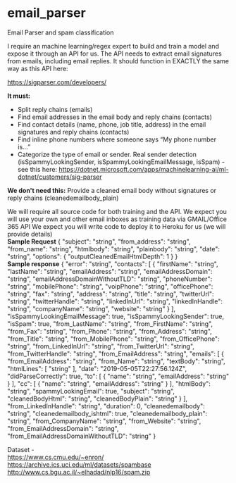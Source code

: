 # email_parser
Email Parser and spam classification

I require an machine learning/regex expert to build and train a model and expose it through an API for us.
The API needs to extract email signatures from emails, including email replies. It should function in EXACTLY the same way as this API here:

https://sigparser.com/developers/

**It must:**
- Split reply chains (emails)
- Find email addresses in the email body and reply chains (contacts)
- Find contact details (name, phone, job title, address) in the email signatures and reply chains (contacts)
- Find inline phone numbers where someone says “My phone number is…”
- Categorize the type of email or sender. Real sender detection (isSpammyLookingSender, isSpammyLookingEmailMessage, isSpam) - see this here: https://dotnet.microsoft.com/apps/machinelearning-ai/ml-dotnet/customers/sig-parser

**We don't need this:**
Provide a cleaned email body without signatures or reply chains (cleanedemailbody_plain)

We will require all source code for both training and the API. We expect you will use your own and other email inboxes as training data via GMAIL/Office 365 API
We expect you will write code to deploy it to Heroku for us (we will provide details)
<br>
**Sample Request**
{
  "subject": "string",
  "from_address": "string",
  "from_name": "string",
  "htmlbody": "string",
  "plainbody": "string",
  "date": "string",
  "options": {
    "outputCleanedEmailHtmlDepth": 1
  }
}
<br>
**Sample response**
{
    "error": "string",
    "contacts": [
      {
        "firstName": "string",
        "lastName": "string",
        "emailAddress": "string",
        "emailAddressDomain": "string",
        "emailAddressDomainWithoutTLD": "string",
        "phoneNumber": "string",
        "mobilePhone": "string",
        "voipPhone": "string",
        "officePhone": "string",
        "fax": "string",
        "address": "string",
        "title": "string",
        "twitterUrl": "string",
        "twitterHandle": "string",
        "linkedInUrl": "string",
        "linkedInHandle": "string",
        "companyName": "string",
        "website": "string"
      }
    ],
    "isSpammyLookingEmailMessage": true,
    "isSpammyLookingSender": true,
    "isSpam": true,
    "from_LastName": "string",
    "from_FirstName": "string",
    "from_Fax": "string",
    "from_Phone": "string",
    "from_Address": "string",
    "from_Title": "string",
    "from_MobilePhone": "string",
    "from_OfficePhone": "string",
    "from_LinkedInUrl": "string",
    "from_TwitterUrl": "string",
    "from_TwitterHandle": "string",
    "from_EmailAddress": "string",
    "emails": [
      {
        "from_EmailAddress": "string",
        "from_Name": "string",
        "textBody": "string",
        "htmlLines": [
          "string"
        ],
        "date": "2019-05-05T22:27:56.124Z",
        "didParseCorrectly": true,
        "to": [
          {
            "name": "string",
            "emailAddress": "string"
          }
        ],
        "cc": [
          {
            "name": "string",
            "emailAddress": "string"
          }
        ],
        "htmlBody": "string",
        "spammyLookingEmail": true,
        "subject": "string",
        "cleanedBodyHtml": "string",
        "cleanedBodyPlain": "string"
      }
    ],
    "from_LinkedInHandle": "string",
    "duration": 0,
    "cleanedemailbody": "string",
    "cleanedemailbody_ishtml": true,
    "cleanedemailbody_plain": "string",
    "from_CompanyName": "string",
    "from_Website": "string",
    "from_EmailAddressDomain": "string",
    "from_EmailAddressDomainWithoutTLD": "string"
  }

Dataset - <br>
https://www.cs.cmu.edu/~enron/   <br>
https://archive.ics.uci.edu/ml/datasets/spambase <br>
http://www.cs.bgu.ac.il/~elhadad/nlp16/spam.zip <br>

